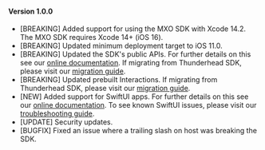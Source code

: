 #### Version 1.0.0
* [BREAKING] Added support for using the MXO SDK with Xcode 14.2. The MXO SDK requires Xcode 14+ (iOS 16).
* [BREAKING] Updated minimum deployment target to iOS 11.0.
* [BREAKING] Updated the SDK's public APIs. For further details on this see our [online documentation](https://docs.medallia.com/en/?resourceId=mxo-ios-sdk-features). If migrating from Thunderhead SDK, please visit our [migration guide](https://docs.medallia.com/en/?resourceId=mxo-ios-sdk-migration-api).
* [BREAKING] Updated prebuilt Interactions. If migrating from Thunderhead SDK, please visit our [migration guide](https://docs.medallia.com/en/?resourceId=mxo-ios-sdk-migration-prebuilt).
* [NEW] Added support for SwiftUI apps. For further details on this see our [online documentation](https://docs.medallia.com/en/medallia-experience-orchestration/orchestration-for-ios/configure-the-mxo-sdk-for-ios#task-6504--en__SwiftUI_Initialization). To see known SwiftUI issues, please visit our [troubleshooting guide](https://docs.medallia.com/en/?resourceId=mxo-ios-sdk-troubleshooting-swiftui).
* [UPDATE] Security updates.
* [BUGFIX] Fixed an issue where a trailing slash on host was breaking the SDK.

